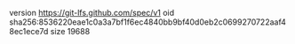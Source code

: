 version https://git-lfs.github.com/spec/v1
oid sha256:8536220eae1c0a3a7bf1f6ec4840bb9bf40d0eb2c0699270722aaf48ec1ece7d
size 19688

